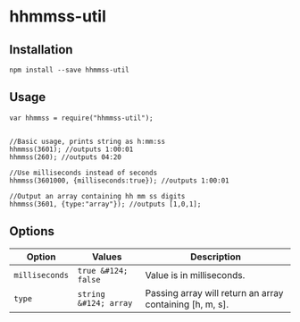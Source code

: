 # hhmmss-util

## Installation

```
npm install --save hhmmss-util
```

## Usage

```
var hhmmss = require("hhmmss-util");


//Basic usage, prints string as h:mm:ss
hhmmss(3601); //outputs 1:00:01
hhmmss(260); //outputs 04:20

//Use milliseconds instead of seconds
hhmmss(3601000, {milliseconds:true}); //outputs 1:00:01

//Output an array containing hh mm ss digits
hhmmss(3601, {type:"array"}); //outputs [1,0,1];
```

## Options
| Option | Values | Description |
|---|---|---|
| `milliseconds` | `true &#124; false` | Value is in milliseconds. |
| `type` | `string &#124; array` | Passing array will return an array containing [h, m, s]. |
